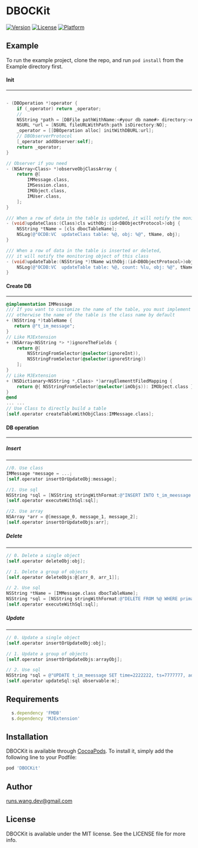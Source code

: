 # DBOCKit

[![Version](https://img.shields.io/cocoapods/v/DBOCKit.svg?style=flat)](https://cocoapods.org/pods/DBOCKit)
[![License](https://img.shields.io/cocoapods/l/DBOCKit.svg?style=flat)](https://cocoapods.org/pods/DBOCKit)
[![Platform](https://img.shields.io/cocoapods/p/DBOCKit.svg?style=flat)](https://cocoapods.org/pods/DBOCKit)

## Example

To run the example project, clone the repo, and run `pod install` from the Example directory first.

#### Init
---
```objectivec

- (DBOperation *)operator {
    if (_operator) return _operator;
    //
    NSString *path = [DBFile pathWithName:<#your db name#> directory:<#your db dir#>];
    NSURL *url = [NSURL fileURLWithPath:path isDirectory:NO];
    _operator = [[DBOperation alloc] initWithDBURL:url];
    // DBObserverProtocol
    [_operator addObserver:self];
    return _operator;
}

// Observer if you need
- (NSArray<Class> *)observeObjClassArray {
    return @[
        IMMessage.class,
        IMSession.class,
        IMObject.class,
        IMUser.class,
    ];
}

/// When a row of data in the table is updated, it will notify the monitoring object of that class
- (void)updateClass:(Class)cls withObj:(id<DBObjectProtocol>)obj {
    NSString *tName = [cls dbocTableName];
    NSLog(@"OCDB:VC  updateClass table: %@, obj: %@", tName, obj);
}

/// When a row of data in the table is inserted or deleted, 
/// it will notify the monitoring object of this class
- (void)updateTable:(NSString *)tName withObj:(id<DBObjectProtocol>)obj newTableCount:(NSUInteger)count {
    NSLog(@"OCDB:VC  updateTable table: %@, count: %lu, obj: %@", tName, (unsigned long)count, obj);
}
```

#### Create DB
---
```objectivec
@implementation IMMessage
/// If you want to customize the name of the table, you must implement this method,
/// otherwise the name of the table is the class name by default
+ (NSString *)tableName {
   return @"t_im_message";
}
// Like MJExtension
+ (NSArray<NSString *> *)ignoreTheFields {
    return @[
        NSStringFromSelector(@selector(ignoreInt)),
        NSStringFromSelector(@selector(ignoreString))
    ];
}
// Like MJExtension
+ (NSDictionary<NSString *,Class> *)arrayElementtFiledMapping {
    return @{ NSStringFromSelector(@selector(imObjs)): IMObject.class };
}
@end
... ...
// Use Class to directly build a table
[self.operator createTableWithObjClass:IMMessage.class];
```

#### DB operation
---
##### Insert 
---
```objectivec
//0. Use class
IMMessage *message = ...;
[self.operator insertOrUpdateObj:message];

//1. Use sql
NSString *sql = [NSString stringWithFormat:@"INSERT INTO t_im_meessage (xxx, yyy) VALUES (aaa, bbb);"];
[self.operator executeWithSql:sql];

//2. Use array
NSArray *arr = @[message_0, message_1, message_2];
[self.operator insertOrUpdateObjs:arr];
```

##### Delete
---
```objectivec
// 0. Delete a single object
[self.operator deleteObj:obj];

// 1. Delete a group of objects
[self.operator deleteObjs:@[arr_0, arr_1]];

// 2. Use sql
NSString *tName = [IMMessage.class dbocTableName];
NSString *sql = [NSString stringWithFormat:@"DELETE FROM %@ WHERE primaryKeyId='4'", tName];
[self.operator executeWithSql:sql];

```

##### Update

---
```objectivec
// 0. Update a single object
[self.operator insertOrUpdateObj:obj];

// 1. Update a group of objects
[self.operator insertOrUpdateObjs:arrayObj];

// 2. Use sql
NSString *sql = @"UPDATE t_im_meessage SET time=2222222, ts=7777777, addType0=88888888 WHERE primaryKeyId=1;";
[self.operator updateSql:sql observable:m];
```


## Requirements
```ruby
  s.dependency 'FMDB'
  s.dependency 'MJExtension'
```

## Installation

DBOCKit is available through [CocoaPods](https://cocoapods.org). To install
it, simply add the following line to your Podfile:

```ruby
pod 'DBOCKit'
```

## Author

runs.wang.dev@gmail.com

## License

DBOCKit is available under the MIT license. See the LICENSE file for more info.
